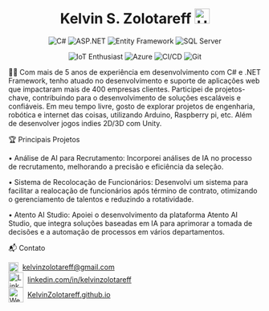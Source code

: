 <h1 align="center">Kelvin S. Zolotareff <img src="https://github.com/kaueMarques/kaueMarques/blob/master/hi.gif" width="30px" alt="Hello"/> </h1>
<p align="center"> <img src="https://img.shields.io/badge/-C%23-239120?style=flat&logo=c-sharp&logoColor=white" alt="C#"/> <img src="https://img.shields.io/badge/-ASP.NET-512BD4?style=flat&logo=.net&logoColor=white" alt="ASP.NET"/> <img src="https://img.shields.io/badge/-Entity%20Framework-512BD4?style=flat&logo=.net&logoColor=white" alt="Entity Framework"/> <img src="https://img.shields.io/badge/-SQL%20Server-CC2927?style=flat&logo=microsoft-sql-server&logoColor=white" alt="SQL Server"/> </p>

<p align="center">
  <img src="https://img.shields.io/badge/IoT_Enthusiast-0000FF?style=flat&logo=arduino&logoColor=white" alt="IoT Enthusiast"/>
<img src="https://img.shields.io/badge/Microsoft%20Azure-0089D6?style=flat&logo=microsoft-azure&logoColor=white" alt="Azure"/> <img src="https://img.shields.io/badge/CI%2FCD-0078D7?style=flat&logo=azure-pipelines" alt="CI/CD"/> <img src="https://img.shields.io/badge/-Git-F05032?style=flat&logo=git&logoColor=white" alt="Git"/> </p></p>

👨‍💻 Com mais de 5 anos de experiência em desenvolvimento com C# e .NET Framework, tenho atuado no desenvolvimento e suporte de aplicações web que impactaram mais de 400 empresas clientes. Participei de projetos-chave, contribuindo para o desenvolvimento de soluções escaláveis e confiáveis. Em meu tempo livre, gosto de explorar projetos de engenharia, robótica e internet das coisas, utilizando Arduino, Raspberry pi, etc. Além de desenvolver jogos indies 2D/3D com Unity.


🏆 Principais Projetos

• Análise de AI para Recrutamento: Incorporei análises de IA no processo de recrutamento, melhorando a precisão e eficiência da seleção.

• Sistema de Recolocação de Funcionários: Desenvolvi um sistema para facilitar a realocação de funcionários após término de contrato, otimizando o gerenciamento de talentos e reduzindo a rotatividade.

• Atento AI Studio: Apoiei o desenvolvimento da plataforma Atento AI Studio, que integra soluções baseadas em IA para aprimorar a tomada de decisões e a automação de processos em vários departamentos.

📬 Contato
<p align="left">
  <a href="mailto:kelvinzolotareff@gmail.com" style="display: inline-flex; align-items: center; margin-right: 20px;">
    <img src="https://img.shields.io/badge/-D14836?style=flat&logo=gmail&logoColor=white" alt="Gmail Icon" style="width: 20px; margin-right: 8px;"/> kelvinzolotareff@gmail.com
  </a><br>
  <a href="https://www.linkedin.com/in/kelvinzolotareff/" style="display: inline-flex; align-items: center; margin-right: 20px;">
    <img src="https://img.shields.io/badge/-0A66C2?style=flat&logo=linkedin&logoColor=white" alt="LinkedIn Icon" style="width: 30px; margin-right: 8px;"/> linkedin.com/in/kelvinzolotareff
  </a><br>
  <a href="https://kelvinzolotareff.github.io" style="display: inline-flex; align-items: center;">
    <img src="https://img.shields.io/badge/website-000000?style=flat&logo=About.me&logoColor=white" alt="Website Icon" style="width: 30px; margin-right: 8px;"/> KelvinZolotareff.github.io
  </a><br>
</p>


